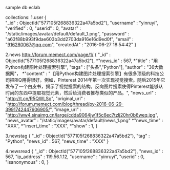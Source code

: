 sample
db eclab

collections:
1.user
{ 	
	"_id" : ObjectId("577105f268836322a47a5bd2"), 
	"username" : "yinruyi", 
	"verified" : 0, 
	"userid" : 0, 
	"avatar" : "/static/images/avatar/default/default_1.png", 
	"password" : "a63f88b993f9dae603b3dd2703da916e16d9ed0f", 
	"email" : "916280067@qq.com", 
	"createdAt" : "2016-06-27 18:54:42" 
}

2.news
http://forum.memect.com/page/1/
{
	"_id" : ObjectId("577105f268836322a47a5bd2"),
	*"news_id" : 567,
	*"title" : "用Python构建图片处理搜索引擎",
	"tags" : ["头条","Python"],
	"author" : "36大数据网"，
	*"content" : "【用Python构建图片处理搜索引擎】有很多顶级的科技公司把RIQ用得很好。例如，Pinterest 2014年第一次实现视觉搜索。随后2015年它发布了一个白皮书，揭示了视觉搜索的结构。反向图片搜索使得Pinterest能够从时尚的东西中提取视觉元素，然后给消费者推荐类似的产品。",
	"news_url" : "http://t.cn/R5QWLSo",
	"original_url" : "http://forum.memect.com/blog/thread/py-2016-06-29-3991742447606905/",
	"image_url" : "http://ww4.sinaimg.cn/large/cdda9064jw1f5c6ec7tzlj20hr0b6weq.jpg",
	"news_avatar" : "/static/images/avatar/default/news_1.png"
	*"news_time" : "XXX",
	*"insert_time" : "XXX",
	*"show" : 1,
}

3.newstag
{
	"_id" : ObjectId("577105f268836322a47a5bd2"),
	"tag" : "Python",
	"news_id" : 567,
	"news_time" : "XXX"
}

4.newsread
{
	"_id" : ObjectId("577105f268836322a47a5bd2"),
	"news_id" : 567,
	"ip_address" : 119.56.1.12,
	"username" : "yinruyi",
	"userid" : 0,
	"isanonymous" : 0,
}